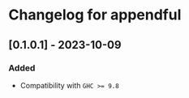 # Changelog for appendful

## [0.1.0.1] - 2023-10-09

### Added

* Compatibility with `GHC >= 9.8`

